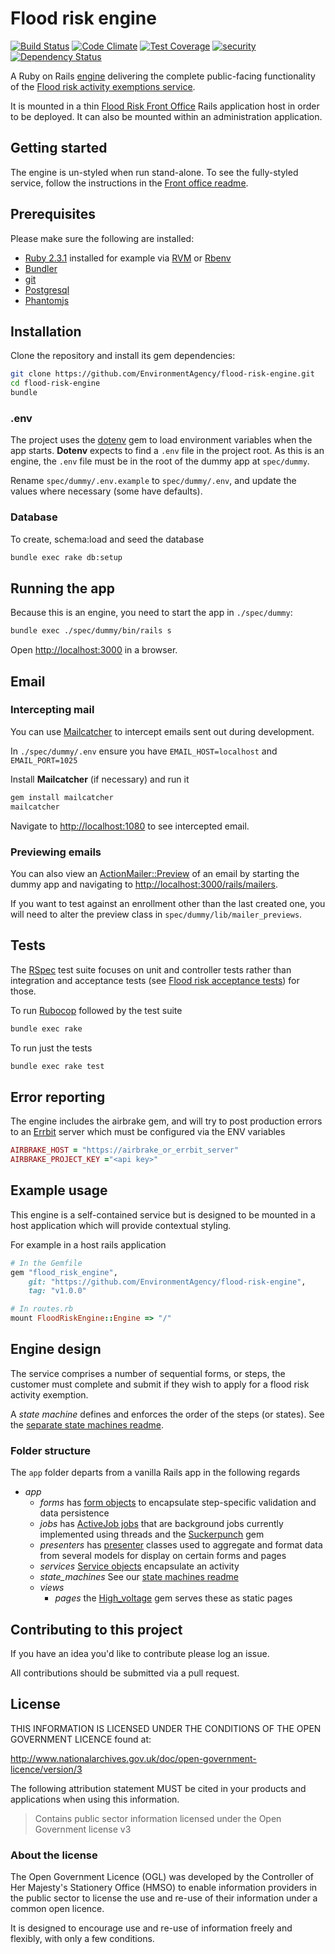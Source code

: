 # Flood risk engine

[![Build Status](https://travis-ci.org/DEFRA/flood-risk-engine.svg?branch=master)](https://travis-ci.org/DEFRA/flood-risk-engine)
[![Code Climate](https://codeclimate.com/github/DEFRA/flood-risk-engine/badges/gpa.svg)](https://codeclimate.com/github/DEFRA/flood-risk-engine)
[![Test Coverage](https://codeclimate.com/github/DEFRA/flood-risk-engine/badges/coverage.svg)](https://codeclimate.com/github/DEFRA/flood-risk-engine/coverage)
[![security](https://hakiri.io/github/DEFRA/flood-risk-engine/master.svg)](https://hakiri.io/github/DEFRA/flood-risk-engine/master)
[![Dependency Status](https://dependencyci.com/github/DEFRA/flood-risk-engine/badge)](https://dependencyci.com/github/DEFRA/flood-risk-engine)

A Ruby on Rails [engine](http://guides.rubyonrails.org/engines.html) delivering the complete public-facing functionality of the [Flood risk activity exemptions service](https://register-flood-risk-exemption.service.gov.uk).

It is mounted in a thin [Flood Risk Front Office](https://github.com/EnvironmentAgency/flood-risk-front-office) Rails application host in order to be deployed. It can also be mounted within an administration application.

## Getting started

The engine is un-styled when run stand-alone. To see the fully-styled service, follow the instructions in the [Front office readme](https://github.com/EnvironmentAgency/flood-risk-front-office).

## Prerequisites

Please make sure the following are installed:

- [Ruby 2.3.1](https://www.ruby-lang.org) installed for example via [RVM](https://rvm.io) or [Rbenv](https://github.com/sstephenson/rbenv/blob/master/README.md)
- [Bundler](http://bundler.io/)
- [git](https://git-scm.com/book/en/v2/Getting-Started-Installing-Git)
- [Postgresql](http://www.postgresql.org/download)
- [Phantomjs](https://github.com/teampoltergeist/poltergeist#installing-phantomjs)

## Installation

Clone the repository and install its gem dependencies:

```bash
git clone https://github.com/EnvironmentAgency/flood-risk-engine.git
cd flood-risk-engine
bundle
```

### .env

The project uses the [dotenv](https://github.com/bkeepers/dotenv) gem to load environment variables when the app starts. **Dotenv** expects to find a `.env` file in the project root. As this is an engine, the `.env` file must be in the root of the dummy app at `spec/dummy`.

Rename `spec/dummy/.env.example` to `spec/dummy/.env`, and update the values where necessary (some have defaults).

### Database

To create, schema:load and seed the database

```bash
bundle exec rake db:setup
```

## Running the app

Because this is an engine, you need to start the app in `./spec/dummy`:

```bash
bundle exec ./spec/dummy/bin/rails s
```

Open [http://localhost:3000](http:localhost:3000) in a browser.

## Email

### Intercepting mail

You can use [Mailcatcher](https://mailcatcher.me/) to intercept emails sent out during development.

In `./spec/dummy/.env` ensure you have `EMAIL_HOST=localhost` and `EMAIL_PORT=1025`

Install **Mailcatcher** (if necessary) and run it

```bash
gem install mailcatcher
mailcatcher
```
Navigate to [http://localhost:1080](http://localhost:1080) to see intercepted email.

### Previewing emails

You can also view an [ActionMailer::Preview](http://api.rubyonrails.org/v4.1.0/classes/ActionMailer/Base.html#class-ActionMailer::Base-label-Previewing+emails) of an email by starting the dummy app and navigating to [http://localhost:3000/rails/mailers](http://localhost:3000/rails/mailers).

If you want to test against an enrollment other than the last created one, you will need to alter the preview class in `spec/dummy/lib/mailer_previews`.

## Tests

The [RSpec](http://rspec.info/) test suite focuses on unit and controller tests rather than integration and acceptance tests (see [Flood risk acceptance tests](https://github.com/EnvironmentAgency/flood-risk-acceptance-tests)) for those.

To run [Rubocop](https://github.com/bbatsov/rubocop) followed by the test suite

```bash
bundle exec rake
```

To run just the tests

```bash
bundle exec rake test
```

## Error reporting

The engine includes the airbrake gem, and will try to post production errors to an [Errbit](https://github.com/errbit/errbit) server which must be configured via the ENV variables

```ruby
AIRBRAKE_HOST = "https://airbrake_or_errbit_server"
AIRBRAKE_PROJECT_KEY ="<api key>"
```

## Example usage

This engine is a self-contained service but is designed to be mounted in a host application which will provide contextual styling.

For example in a host rails application
```ruby
# In the Gemfile
gem "flood_risk_engine",
    git: "https://github.com/EnvironmentAgency/flood-risk-engine",
    tag: "v1.0.0"
```

```ruby
# In routes.rb
mount FloodRiskEngine::Engine => "/"
```

## Engine design

The service comprises a number of sequential forms, or steps, the customer
must complete and submit if they wish to apply for a flood risk activity exemption.

A *state machine* defines and enforces the order of the steps (or states).
See the [separate state machines readme](app/state_machines/flood_risk_engine/STATE_MACHINE_README.md).

### Folder structure

The `app` folder departs from a vanilla Rails app in the following regards

- *app*
  - *forms* has [form objects](https://github.com/apotonick/reform) to encapsulate step-specific validation and data persistence
  - *jobs* has [ActiveJob jobs](http://guides.rubyonrails.org/active_job_basics.html) that are background jobs currently implemented using threads and the [Suckerpunch](https://github.com/brandonhilkert/sucker_punch) gem
  - *presenters* has [presenter](http://nithinbekal.com/posts/rails-presenters/) classes used to aggregate and format data from several models for display on certain forms and pages
  - *services* [Service objects](http://brewhouse.io/blog/2014/04/30/gourmet-service-objects.html) encapsulate an activity
  - *state_machines* See our [state machines readme](app/state_machines/flood_risk_engine/STATE_MACHINE_README.md)
  - *views*
    - *pages* the [High_voltage](https://github.com/thoughtbot/high_voltage) gem serves these as static pages

## Contributing to this project

If you have an idea you'd like to contribute please log an issue.

All contributions should be submitted via a pull request.

## License

THIS INFORMATION IS LICENSED UNDER THE CONDITIONS OF THE OPEN GOVERNMENT LICENCE found at:

http://www.nationalarchives.gov.uk/doc/open-government-licence/version/3

The following attribution statement MUST be cited in your products and applications when using this information.

> Contains public sector information licensed under the Open Government license v3

### About the license

The Open Government Licence (OGL) was developed by the Controller of Her Majesty's Stationery Office (HMSO) to enable information providers in the public sector to license the use and re-use of their information under a common open licence.

It is designed to encourage use and re-use of information freely and flexibly, with only a few conditions.

